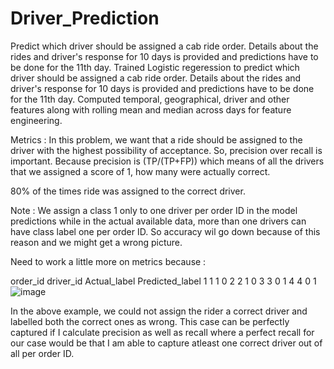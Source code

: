 # Driver_Prediction
Predict which driver should be assigned a cab ride order. Details about the rides and driver's response for 10 days is provided and predictions have to be done for the 11th day.
Trained Logistic regeression to predict which driver should be assigned a cab ride order. Details about the rides and driver's response for 10 days is provided and predictions have to be done for the 11th day.
Computed temporal, geographical, driver and other features along with rolling mean and median across days for feature engineering.

Metrics : In this problem, we want that a ride should be assigned to the driver with the highest possibility of acceptance. So, precision over recall is important. Because precision is (TP/(TP+FP)) which means of all the drivers that we assigned a score of 1, how many were actually correct.

80\% of the times ride was assigned to the correct driver.

Note : We assign a class 1 only to one driver per order ID in the model predictions while in the actual available data, more than one drivers can have class label one per order ID. So accuracy wil go down because of this reason and we might get a wrong picture.

Need to work a little more on metrics because :

order_id  	driver_id  	Actual_label  	Predicted_label
1	1	1	0
2	2	1	0
3	3	0	1
4	4	0	1
![image](https://user-images.githubusercontent.com/32570848/155849447-a76ebd76-5aaa-4892-bbdd-5c5760053e94.png)

   
In the above example, we could not assign the rider a correct driver and labelled both the correct ones as wrong. This case can be perfectly captured if I calculate precision as well as recall where a perfect recall for our case would be that I am able to capture atleast one correct driver out of all per order ID.   
